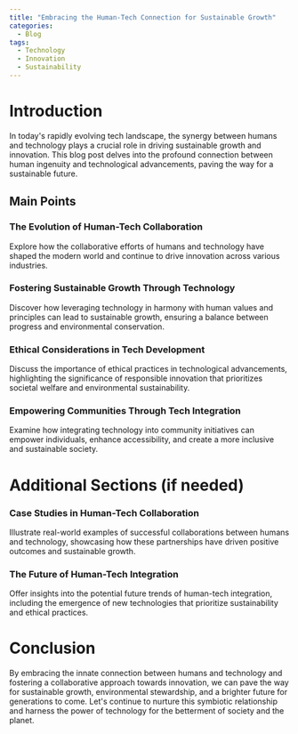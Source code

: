 ```yaml
---
title: "Embracing the Human-Tech Connection for Sustainable Growth"
categories:
  - Blog
tags:
  - Technology
  - Innovation
  - Sustainability
---
```


# Introduction
In today's rapidly evolving tech landscape, the synergy between humans and technology plays a crucial role in driving sustainable growth and innovation. This blog post delves into the profound connection between human ingenuity and technological advancements, paving the way for a sustainable future.

## Main Points
### The Evolution of Human-Tech Collaboration
Explore how the collaborative efforts of humans and technology have shaped the modern world and continue to drive innovation across various industries.

### Fostering Sustainable Growth Through Technology
Discover how leveraging technology in harmony with human values and principles can lead to sustainable growth, ensuring a balance between progress and environmental conservation.

### Ethical Considerations in Tech Development
Discuss the importance of ethical practices in technological advancements, highlighting the significance of responsible innovation that prioritizes societal welfare and environmental sustainability.

### Empowering Communities Through Tech Integration
Examine how integrating technology into community initiatives can empower individuals, enhance accessibility, and create a more inclusive and sustainable society.

# Additional Sections (if needed)
### Case Studies in Human-Tech Collaboration
Illustrate real-world examples of successful collaborations between humans and technology, showcasing how these partnerships have driven positive outcomes and sustainable growth.

### The Future of Human-Tech Integration
Offer insights into the potential future trends of human-tech integration, including the emergence of new technologies that prioritize sustainability and ethical practices.

# Conclusion
By embracing the innate connection between humans and technology and fostering a collaborative approach towards innovation, we can pave the way for sustainable growth, environmental stewardship, and a brighter future for generations to come. Let's continue to nurture this symbiotic relationship and harness the power of technology for the betterment of society and the planet.